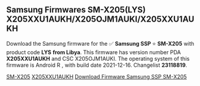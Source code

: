 <h2>Samsung Firmwares SM-X205(LYS) X205XXU1AUKH/X205OJM1AUKI/X205XXU1AUKH</h2>
Download the Samsung firmware for the ✅ <strong>Samsung SSP </strong> ⭐ <strong>SM-X205</strong> with product code <strong>LYS</strong> <strong> from Libya</strong>. This firmware has version number PDA <strong>X205XXU1AUKH</strong> and CSC X205OJM1AUKI. The operating system of this firmware is Android R , with build date 2021-12-16. Changelist <strong>23118819</strong>.


[SM-X205](https://samfirm.shop/samsung/model/SM-X205)
[X205XXU1AUKH](https://samfirm.shop/samsung/pda/X205XXU1AUKH)
[Download Firmware Samsung SSP SM-X205](https://samfirm.shop/samsung/firmware/483190)
